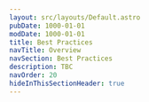 ```yaml
---
layout: src/layouts/Default.astro
pubDate: 1000-01-01
modDate: 1000-01-01
title: Best Practices
navTitle: Overview
navSection: Best Practices
description: TBC
navOrder: 20
hideInThisSectionHeader: true
---
```


